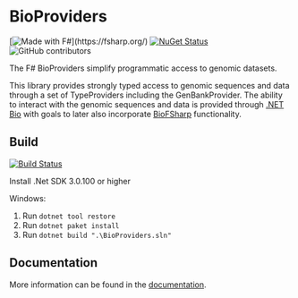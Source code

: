 # BioProviders

[![Made with F#](https://img.shields.io/badge/Made%20with-FSharp-rgb(184,69,252).svg)](https://fsharp.org/) [![NuGet Status](https://img.shields.io/nuget/v/BioProviders.svg)](https://www.nuget.org/packages/BioProviders/) ![[GitHub contributors](https://img.shields.io/github/contributors/AlexKenna/BioProviders)](https://github.com/AlexKenna/BioProviders/graphs/contributors)

The F# BioProviders simplify programmatic access to genomic datasets.

This library provides strongly typed access to genomic sequences and data through a set of TypeProviders including the GenBankProvider. The ability to interact with the genomic sequences and data is provided through [.NET Bio](https://github.com/dotnetbio/bio) with goals to later also incorporate [BioFSharp](https://github.com/CSBiology/BioFSharp) functionality.

## Build
[![Build Status](https://github.com/AlexKenna/BioProviders/actions/workflows/dotnet.yml/badge.svg)](https://github.com/AlexKenna/BioProviders/actions) 

Install .Net SDK 3.0.100 or higher

Windows:
1. Run `dotnet tool restore`
2. Run `dotnet paket install`
3. Run `dotnet build ".\BioProviders.sln"`

## Documentation
More information can be found in the [documentation](https://github.com/AlexKenna/BioProviders/tree/main/docs).
